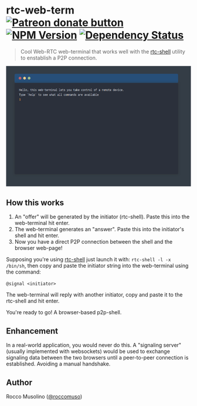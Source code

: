 # rtc-web-term <span class="badge-patreon"><a href="https://patreon.com/roccomuso" title="Donate to this project using Patreon"><img src="https://img.shields.io/badge/patreon-donate-yellow.svg" alt="Patreon donate button" /></a></span> [![NPM Version](https://img.shields.io/npm/v/rtc-web-term.svg)](https://www.npmjs.com/package/rtc-web-term) [![Dependency Status](https://david-dm.org/roccomuso/rtc-web-term.png)](https://david-dm.org/roccomuso/rtc-web-term)

> Cool Web-RTC web-terminal that works well with the [rtc-shell](https://github.com/roccomuso/rtc-shell) utility to enstablish a P2P connection.

![img](demo.png)

## How this works

1. An "offer" will be generated by the initiator (rtc-shell). Paste this into the web-terminal hit enter.
2. The web-terminal generates an "answer". Paste this into the initiator's shell and hit enter.
3. Now you have a direct P2P connection between the shell and the browser web-page!

Supposing you're using [rtc-shell](https://github.com/roccomuso/rtc-shell) just launch it with: `rtc-shell -l -x /bin/sh`, then copy and paste the initiator string into the web-terminal using the command:

`@signal <initiator>`

The web-terminal will reply with another initiator, copy and paste it to the rtc-shell and hit enter.

You're ready to go! A browser-based p2p-shell.

## Enhancement

In a real-world application, you would never do this.
A "signaling server" (usually implemented with websockets) would be used to exchange signaling data between the two browsers until a peer-to-peer connection is established.
Avoiding a manual handshake.

## Author

Rocco Musolino ([@roccomuso](https://twitter.com/roccomuso))
